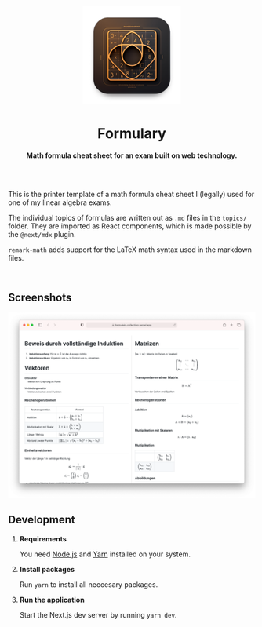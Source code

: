 <div align="center">
  <a href="https://formulaic-collection.vercel.app">
    <img src="./readme-assets/logo.png" height="200" />
  </a>
</div>

<h1 align="center">Formulary</h1>

<p align="center">
    <strong>Math formula cheat sheet for an exam built on web technology.</strong>
</p>

<br><br>

This is the printer template of a math formula cheat sheet I (legally) used for
one of my linear algebra exams.

The individual topics of formulas are written out as `.md` files in the
`topics/` folder. They are imported as React components, which is made possible
by the `@next/mdx` plugin.

`remark-math` adds support for the LaTeX math syntax used in the markdown files.

<br>

## Screenshots

![Screenshot of the application](./readme-assets/screenshot.png)

## Development

1. **Requirements**

   You need [Node.js](https://nodejs.org/en/) and
   [Yarn](https://classic.yarnpkg.com/en/docs/install) installed on your system.

2. **Install packages**

   Run `yarn` to install all neccesary packages.

3. **Run the application**

   Start the Next.js dev server by running `yarn dev`.
